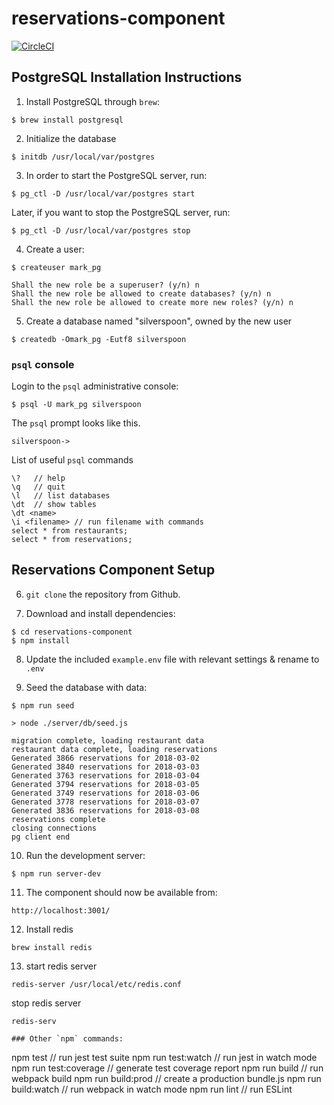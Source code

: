 # reservations-component

[![CircleCI](https://circleci.com/gh/thesilverspoon/reservations-component.svg?style=svg)](https://circleci.com/gh/thesilverspoon/reservations-component)

## PostgreSQL Installation Instructions

1.  Install PostgreSQL through `brew`:
```
$ brew install postgresql
```

2.  Initialize the database
```
$ initdb /usr/local/var/postgres
```

3. In order to start the PostgreSQL server, run:
```
$ pg_ctl -D /usr/local/var/postgres start
```

Later, if you want to stop the PostgreSQL server, run:
```
$ pg_ctl -D /usr/local/var/postgres stop
```

4. Create a user:
```
$ createuser mark_pg

Shall the new role be a superuser? (y/n) n
Shall the new role be allowed to create databases? (y/n) n
Shall the new role be allowed to create more new roles? (y/n) n
```

5. Create a database named "silverspoon", owned by the new user
```
$ createdb -Omark_pg -Eutf8 silverspoon
```

### `psql` console
Login to the `psql` administrative console:
```
$ psql -U mark_pg silverspoon
```

The `psql` prompt looks like this.
```
silverspoon->
```

List of useful `psql` commands
```
\?   // help
\q   // quit
\l   // list databases
\dt  // show tables
\dt <name>
\i <filename> // run filename with commands
select * from restaurants;
select * from reservations;
```

## Reservations Component Setup

6. `git clone` the repository from Github.

7. Download and install dependencies:
```
$ cd reservations-component
$ npm install
```

8. Update the included `example.env` file with relevant settings & rename to `.env`


9. Seed the database with data:
```
$ npm run seed

> node ./server/db/seed.js

migration complete, loading restaurant data
restaurant data complete, loading reservations
Generated 3866 reservations for 2018-03-02
Generated 3840 reservations for 2018-03-03
Generated 3763 reservations for 2018-03-04
Generated 3794 reservations for 2018-03-05
Generated 3749 reservations for 2018-03-06
Generated 3778 reservations for 2018-03-07
Generated 3836 reservations for 2018-03-08
reservations complete
closing connections
pg client end
```

10. Run the development server:
```
$ npm run server-dev
```

11. The component should now be available from:
```
http://localhost:3001/
```

12. Install redis
```
brew install redis
```
13. start redis server
```
redis-server /usr/local/etc/redis.conf
```
  stop redis server
```
redis-serv

### Other `npm` commands:
```
npm test                  // run jest test suite
npm run test:watch        // run jest in watch mode
npm run test:coverage     // generate test coverage report
npm run build             // run webpack build
npm run build:prod        // create a production bundle.js
npm run build:watch       // run webpack in watch mode
npm run lint              // run ESLint
```

